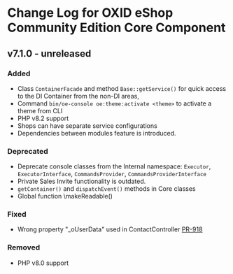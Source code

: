 # Change Log for OXID eShop Community Edition Core Component

## v7.1.0 - unreleased

### Added
- Class `ContainerFacade` and method `Base::getService()` for quick access to the DI Container from the non-DI areas,
- Command `bin/oe-console oe:theme:activate <theme>` to activate a theme from CLI
- PHP v8.2 support
- Shops can have separate service configurations
- Dependencies between modules feature is introduced.

### Deprecated
- Deprecate console classes from the Internal namespace: `Executor`, `ExecutorInterface`, `CommandsProvider`, `CommandsProviderInterface`
- Private Sales Invite functionality is outdated.
- `getContainer()` and `dispatchEvent()` methods in Core classes
- Global function \makeReadable()

### Fixed
- Wrong property "_oUserData" used in ContactController [PR-918](https://github.com/OXID-eSales/oxideshop_ce/pull/918)

### Removed
- PHP v8.0 support
